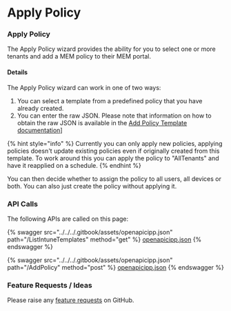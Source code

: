 # Apply Policy

### Apply Policy

The Apply Policy wizard provides the ability for you to select one or more tenants and add a MEM policy to their MEM portal.

#### Details <a href="#applypolicy-details" id="applypolicy-details"></a>

The Apply Policy wizard can work in one of two ways:

1. You can select a template from a predefined policy that you have already created.
2. You can enter the raw JSON. Please note that information on how to obtain the raw JSON is available in the [Add Policy Template documentation]([https://cipp.app/docs/user/usingcipp/endpointmanagement/mempolicytemplates/#add-policy-template](https://docs.cipp.app/user-documentation/endpoint/mem/add-policy-template))]

{% hint style="info" %}
Currently you can only apply new policies, applying policies doesn't update existing policies even if originally created from this template. To work around this you can apply the policy to "AllTenants" and have it reapplied on a schedule.
{% endhint %}

You can then decide whether to assign the policy to all users, all devices or both. You can also just create the policy without applying it.

### API Calls

The following APIs are called on this page:

{% swagger src="../../../.gitbook/assets/openapicipp.json" path="/ListIntuneTemplates" method="get" %}
[openapicipp.json](../../../.gitbook/assets/openapicipp.json)
{% endswagger %}

{% swagger src="../../../.gitbook/assets/openapicipp.json" path="/AddPolicy" method="post" %}
[openapicipp.json](../../../.gitbook/assets/openapicipp.json)
{% endswagger %}

### Feature Requests / Ideas

Please raise any [feature requests](https://github.com/KelvinTegelaar/CIPP/issues/new?assignees=&labels=enhancement%2Cno-priority&projects=&template=feature.yml&title=%5BFeature+Request%5D%3A+) on GitHub.
